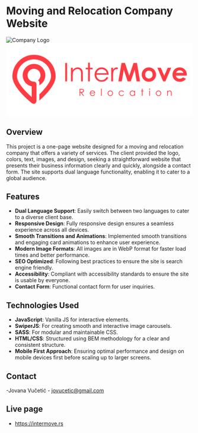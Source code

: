 # Moving and Relocation Company Website

![Company Logo](path/to/logo.png)
![Project Logo](https://github.com/dzopunk/intermove.rs/blob/main/img/Intermove_Logo_Relocation_Selidbe_Srbija_Crveni1.svg?raw=true)

## Overview

This project is a one-page website designed for a moving and relocation company that offers a variety of services. The client provided the logo, colors, text, images, and design, seeking a straightforward website that presents their business information clearly and quickly, alongside a contact form. The site supports dual language functionality, enabling it to cater to a global audience.

## Features

- **Dual Language Support**: Easily switch between two languages to cater to a diverse client base.
- **Responsive Design**: Fully responsive design ensures a seamless experience across all devices.
- **Smooth Transitions and Animations**: Implemented smooth transitions and engaging card animations to enhance user experience.
- **Modern Image Formats**: All images are in WebP format for faster load times and better performance.
- **SEO Optimized**: Following best practices to ensure the site is search engine friendly.
- **Accessibility**: Compliant with accessibility standards to ensure the site is usable by everyone.
- **Contact Form**: Functional contact form for user inquiries.

## Technologies Used

- **JavaScript**: Vanilla JS for interactive elements.
- **SwiperJS**: For creating smooth and interactive image carousels.
- **SASS**: For modular and maintainable CSS.
- **HTML/CSS**: Structured using BEM methodology for a clear and consistent structure.
- **Mobile First Approach**: Ensuring optimal performance and design on mobile devices first before scaling up to larger screens.

## Contact
-Jovana Vučetić - jovucetic@gmail.com

## Live page
- https://intermove.rs
